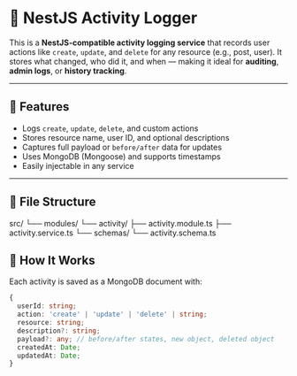 # 📝 NestJS Activity Logger

This is a **NestJS-compatible activity logging service** that records user actions like `create`, `update`, and `delete` for any resource (e.g., post, user). It stores what changed, who did it, and when — making it ideal for **auditing**, **admin logs**, or **history tracking**.

---

## 🚀 Features

- Logs `create`, `update`, `delete`, and custom actions
- Stores resource name, user ID, and optional descriptions
- Captures full payload or `before/after` data for updates
- Uses MongoDB (Mongoose) and supports timestamps
- Easily injectable in any service

---

## 📁 File Structure

src/
└── modules/
└── activity/
├── activity.module.ts
├── activity.service.ts
└── schemas/
└── activity.schema.ts

## 🧱 How It Works

Each activity is saved as a MongoDB document with:

```ts
{
  userId: string;
  action: 'create' | 'update' | 'delete' | string;
  resource: string;
  description?: string;
  payload?: any; // before/after states, new object, deleted object
  createdAt: Date;
  updatedAt: Date;
}
```
